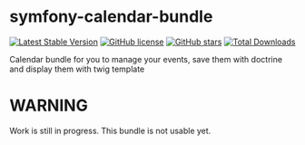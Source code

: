 # symfony-calendar-bundle

[![Latest Stable Version](https://poser.pugx.org/intimesit/symfony-calendar-bundle/v/stable)](https://packagist.org/packages/intimesit/symfony-calendar-bundle)
[![GitHub license](https://img.shields.io/badge/license-MIT-blue.svg)](https://raw.githubusercontent.com/InTimesIT/symfony-calendar-bundle/master/LICENSE)
[![GitHub stars](https://img.shields.io/github/stars/InTimesIT/symfony-calendar-bundle.svg)](https://github.com/InTimesIT/symfony-calendar-bundle/stargazers)
[![Total Downloads](https://poser.pugx.org/intimesit/symfony-calendar-bundle/downloads)](https://packagist.org/packages/intimesit/symfony-calendar-bundle)

Calendar bundle for you to manage your events, save them with doctrine and display them with twig template

# WARNING
Work is still in progress. This bundle is not usable yet.
